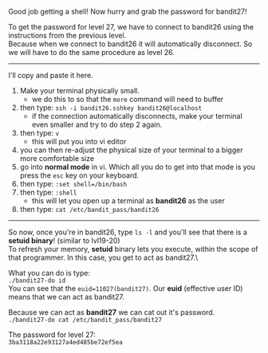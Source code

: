 Good job getting a shell! Now hurry and grab the password for bandit27!

To get the password for level 27, we have to connect to bandit26 using the instructions from the previous level.\
Because when we connect to bandit26 it will automatically disconnect.  So we will have to do the same procedure as level 26.

- - -

I'll copy and paste it here.
1. Make your terminal physically small.
    - we do this to so that the `more` command will need to buffer
2. then type: `ssh -i bandit26.sshkey bandit26@localhost`
    - if the connection automatically disconnects, make your terminal even smaller and try to do step 2 again.
3. then type: `v`
    - this will put you into vi editor
4. you can then re-adjust the physical size of your terminal to a bigger more comfortable size
5. go into **normal mode** in vi.  Which all you do to get into that mode is you press the `esc` key on your keyboard.
6. then type: `:set shell=/bin/bash`
7. then type: `:shell`
    - this will let you open up a terminal as **bandit26** as the user
7. then type: `cat /etc/bandit_pass/bandit26`

- - -

So now, once you're in bandit26, type `ls -l` and you'll see that there is a **setuid binary**! (similar to lvl19-20)\
To refresh your memory, **setuid** binary lets you execute, within the scope of that programmer.  In this case, you get to act as bandit27.\

What you can do is type:\
`./bandit27-do id`\
You can see that the `euid=11027(bandit27)`.  Our **euid** (effective user ID) means that we can act as bandit27.

Because we can act as **bandit27** we can cat out it's password.\
`./bandit27-do cat /etc/bandit_pass/bandit27`

The password for level 27:\
`3ba3118a22e93127a4ed485be72ef5ea`
